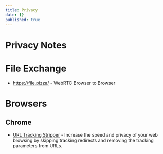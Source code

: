```yaml
---
title: Privacy
date: {}
published: true
---
```


# Privacy Notes

# File Exchange

* https://file.pizza/ - WebRTC Browser to Browser

# Browsers

## Chrome

* [URL Tracking Stripper](https://github.com/newhouse/url-tracking-stripper) - Increase the speed and privacy of your web browsing by skipping tracking redirects and removing the tracking parameters from URLs.
